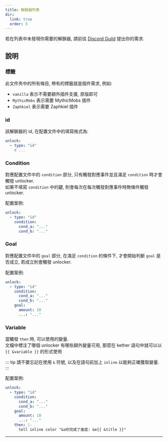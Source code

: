 ```yaml
---
title: 解鎖器列表
dir:
  link: true
  order: 5
---
```


若在列表中未發現你需要的解鎖器, 請前往 [Discord Guild](https://discord.com/invite/SzPBHGttaR) 提出你的需求.

## 說明

### 標籤
此文件夾中的所有條目, 帶有的標籤就是插件需求, 例如:

- `vanilla` 表示不需要額外插件支援, 原版即可
- `MythicMobs` 表示需要 MythicMobs 插件
- `Zaphkiel` 表示需要 Zaphkiel 插件

### id
該解鎖器的 id, 在配置文件中的填寫格式為:

```yaml
unlock:
  - type: "id"
    # ...
```

### Condition
對應配置文件中的 `condition` 部分, 只有觸發對應事件並且滿足 `condition` 時才會觸發 unlocker.  
如果不填寫 `condition` 中的鍵, 則會每次在每次觸發對應事件時無條件觸發 unlocker.

配置案例:
```yaml
unlock:
  - type: "id"
    condition:
      cond_a: "..."
      cond_b: "..."
```

### Goal
對應配置文件中的 `goal` 部分, 在滿足 `condition` 的條件下, 才會開始判斷 `goal` 是否成立, 若成立則會觸發 unlocker.

配置案例:
```yaml
unlock:
  - type: "id"
    condition:
      cond_a: "..."
      cond_b: "..."
    goal:
      amount: 10
      ...: "..."
```

### Variable
當觸發 `then` 時, 可以使用的變量.  
文檔中標注了哪個 unlocker 有哪些額外變量可用, 那麼在 kether 語句中就可以以 `{{ &variable }}` 的形式使用

::: tip
請不要忘記在使用 `&` 符號, 以及在語句前加上 `inline` 以能夠正確獲取變量.
:::

配置案例:
```yaml
unlock:
  - type: "id"
    condition:
      cond_a: "..."
      cond_b: "..."
    goal:
      amount: 10
      ...: "..."
    then: |-
      tell inline color "&a你完成了進度: &e{{ &title }}"
```

---

<div class="catalog-display-container">
  <Catalog base="/zh-TW/plugins/yuseries/YuIllustration/unlocker/"/>
</div>